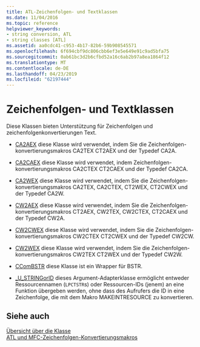 ```yaml
---
title: ATL-Zeichenfolgen- und Textklassen
ms.date: 11/04/2016
ms.topic: reference
helpviewer_keywords:
- string conversion, ATL
- string classes [ATL]
ms.assetid: aa0cdc41-c953-4b17-82b6-59b908545571
ms.openlocfilehash: 6f694cbf9dc806cbb6ef3e5e649e91c9ad5bfa75
ms.sourcegitcommit: 0ab61bc3d2b6cfbd52a16c6ab2b97a8ea1864f12
ms.translationtype: MT
ms.contentlocale: de-DE
ms.lasthandoff: 04/23/2019
ms.locfileid: "62197444"
---
```

# <a name="string-and-text-classes"></a>Zeichenfolgen- und Textklassen

Diese Klassen bieten Unterstützung für Zeichenfolgen und zeichenfolgenkonvertierungen Text.

- [CA2AEX](../atl/reference/ca2aex-class.md) diese Klasse wird verwendet, indem Sie die Zeichenfolgen-konvertierungsmakros CA2TEX CT2AEX und der Typedef CA2A.

- [CA2CAEX](../atl/reference/ca2caex-class.md) diese Klasse wird verwendet, indem Zeichenfolgen-konvertierungsmakros CA2CTEX CT2CAEX und der Typedef CA2CA.

- [CA2WEX](../atl/reference/ca2wex-class.md) diese Klasse wird verwendet, indem Sie die Zeichenfolgen-konvertierungsmakros CA2TEX, CA2CTEX, CT2WEX, CT2CWEX und der Typedef CA2W.

- [CW2AEX](../atl/reference/cw2aex-class.md) diese Klasse wird verwendet, indem Sie die Zeichenfolgen-konvertierungsmakros CT2AEX, CW2TEX, CW2CTEX, CT2CAEX und der Typedef CW2A.

- [CW2CWEX](../atl/reference/cw2cwex-class.md) diese Klasse wird verwendet, indem Sie die Zeichenfolgen-konvertierungsmakros CW2CTEX CT2CWEX und der Typedef CW2CW.

- [CW2WEX](../atl/reference/cw2wex-class.md) diese Klasse wird verwendet, indem Sie die Zeichenfolgen-konvertierungsmakros CW2TEX CT2WEX und der Typedef CW2W.

- [CComBSTR](../atl/reference/ccombstr-class.md) diese Klasse ist ein Wrapper für BSTR.

- [_U_STRINGorID](../atl/reference/u-stringorid-class.md) dieses Argument-Adapterklasse ermöglicht entweder Ressourcennamen (`LPCTSTR`s) oder Ressourcen-IDs (jenem) an eine Funktion übergeben werden, ohne dass des Aufrufers die ID in eine Zeichenfolge, die mit dem Makro MAKEINTRESOURCE zu konvertieren.

## <a name="see-also"></a>Siehe auch

[Übersicht über die Klasse](../atl/atl-class-overview.md)<br/>
[ATL und MFC-Zeichenfolgen-Konvertierungsmakros](reference/string-conversion-macros.md)
